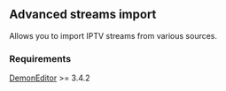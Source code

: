 ## Advanced streams import

Allows you to import IPTV streams from various sources.

### Requirements
[DemonEditor](https://github.com/DYefremov/DemonEditor) >= 3.4.2